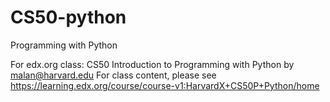 # CS50-python
Programming with Python

For edx.org class: CS50 Introduction to Programming with Python by malan@harvard.edu 
For class content, please see https://learning.edx.org/course/course-v1:HarvardX+CS50P+Python/home
